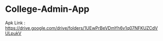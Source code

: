 # College-Admin-App

Apk Link : https://drive.google.com/drive/folders/1UEwPrBeVDmYh6v1q07NFKUZCdVULpukV
